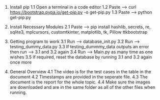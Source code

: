 1. Install pip
1.1 Open a terminal in a code editor
1.2 Paste --> curl https://bootstrap.pypa.io/get-pip.py -o get-pip.py
1.3 Paste --> python get-pip.py

2. Install Necessary Modules
2.1 Paste --> pip install hashlib, secrets, re, sqlite3, mplcursors, customtkinter, matplotlib, tk, Pillow ttkbootstrap

3. Getting program to work
3.1 Run --> database_init.py
3.2 Run --> testing_dummy_data.py
3.3 If testing_dummmy_data outputs an error then run --> 3.1 and 3.2 again
3.4 Run --> Main.py as many time as one wishes
3.5 If required, reset the database by running 3.1 and 3.2 again once more

4. General Overview
4.1 The video is for the test cases in the table in the document
4.2 Timestamps are provided in the seperate file.
4.3 The document is the report for the whole topic.
4.4 Make sure the images are downloaded and are in the same folder as all of the other files when running.
